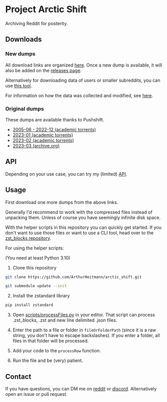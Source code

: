 # Project Arctic Shift

Archiving Reddit for posterity.

## Downloads

### New dumps

All download links are organized [here](./download_links.md). Once a new dump is available, it will
also be added on the [releases page](https://github.com/ArthurHeitmann/arctic_shift/releases).

Alternatively for downloading data of users or smaller subreddits, you can use [this tool](https://arctic-shift.photon-reddit.com/download-tool).

For information on how the data was collected and modified, see [here](./file_content_explanations.md).

### Original dumps

These dumps are available thanks to Pushshift.

- [2005-06 - 2022-12 (academic torrents)](https://academictorrents.com/details/7c0645c94321311bb05bd879ddee4d0eba08aaee)
- [2023-01 (academic torrents)](https://academictorrents.com/details/c861d265525c488a9439fb874bd9c3fc38dcdfa5)
- [2023-02 (academic torrents)](https://academictorrents.com/details/9971c68d2909843a100ae955c6ab6de3e09c04a1)
- [2023-03 (archive.org)](https://archive.org/details/pushshift-reddit-2023-03/)

## API

Depending on your use case, you can try my (limited) [API](./api).

## Usage

First download one more dumps from the above links.

Generally I'd recommend to work with the compressed files instead of unpacking them. Unless of
course you have seemingly infinite disk space.

With the helper scripts in this repository you can quickly get started. If you don't want to
use those files or want to use a CLI tool, head over to the [zst_blocks repository](https://github.com/ArthurHeitmann/zst_blocks_format).

For using the helper scripts:

(You need at least Python 3.10)

1. Clone this repository

```bash
git clone https://github.com/ArthurHeitmann/arctic_shift.git
```
```bash
git submodule update --init
```

2. Install the zstandard library

```bash
pip install zstandard
```

3. Open [scripts/processFiles.py](scripts/processFiles.py) in your editor. That script can process .zst_blocks,
   .zst and new line delimited .json files.

4. Enter the path to a file or folder in `fileOrFolderPath` (since it is a raw string, you don't have to escape
   backslashes). If you enter a folder, all files in that folder will be processed.

5. Add your code to the `processRow` function.

6. Run the file and be (very) patient.

## Contact

If you have questions, you can DM me on [reddit](https://reddit.com/user/RaiderBDev) or [discord](https://discord.com/users/282513022734565377).
Alternatively open an issue or pull request.
